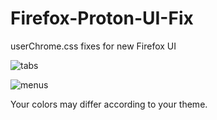 # Firefox-Proton-UI-Fix
userChrome.css fixes for new Firefox UI

![tabs](https://user-images.githubusercontent.com/105154/120638852-f7573180-c470-11eb-98e7-b917565cfd64.png)

![menus](https://user-images.githubusercontent.com/105154/120632839-b4459000-c469-11eb-825c-475027753723.png)

Your colors may differ according to your theme.
